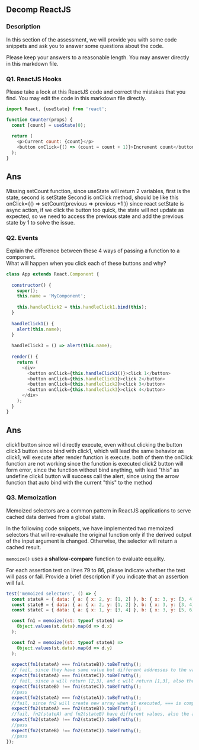## Decomp ReactJS

### Description
In this section of the assessment, we will provide you with some code snippets and ask you to answer some questions about the code. 

Please keep your answers to a reasonable length. You may answer directly in this markdown file.

### Q1. ReactJS Hooks
Please take a look at this ReactJS code and correct the mistakes that you find. You may edit the code in this markdown file directly.
```javascript
import React, {useState} from 'react';

function Counter(props) {
  const [count] = useState(0);
  
  return (
    <p>Current count: {count}</p>
    <button onClick={() => (count = count + 1)}>Increment count</button>
  );
}
```

## Ans
Missing setCount function, since useState will return 2 variables, first is the state, second is setState
Second is onClick method, should be like this
onClick={() => setCount(previous => previous +1 )}
since react setState is async action, if we click the button too quick, the state will not update as expected, so we need to access the previous state and add the previous state by 1 to solve the issue.

### Q2. Events
Explain the difference between these 4 ways of passing a function to a component. </br>
What will happen when you click each of these buttons and why?

```javascript
class App extends React.Component {
  
  constructor() {
    super(); 
    this.name = 'MyComponent';
    
    this.handleClick2 = this.handleClick1.bind(this);
  }
  
  handleClick1() {
    alert(this.name);
  }
  
  handleClick3 = () => alert(this.name);
  
  render() {
    return (
      <div>
        <button onClick={this.handleClick1()}>click 1</button>
        <button onClick={this.handleClick1}>click 2</button>
        <button onClick={this.handleClick2}>click 3</button>
        <button onClick={this.handleClick3}>click 4</button>
      </div>
    );
  }
}
```

## Ans

click1 button since will directly execute, even without clicking the button
click3 button since bind with click1, which will lead the same behavior as click1, will execute after render function is execute.
both of them the onClick function are not working since the function is executed
click2 button will form error, since the function without bind anything, with lead "this" as undefine
click4 button will success call the alert, since using the arrow function that auto bind with the current "this" to the method



### Q3. Memoization
Memoized selectors are a common pattern in ReactJS applications to serve cached data derived from a global state. 

In the following code snippets, we have implemented two memoized selectors that will re-evaluate the original function only if the derived output of the input argument is changed. Otherwise, the selector will return a cached result. 

`memoize()` uses a <strong>shallow-compare</strong> function to evaluate equality.

For each assertion test on lines 79 to 86, please indicate whether the test will pass or fail. Provide a brief description if you indicate that an assertion will fail.

```javascript
test('memoized selectors', () => {
  const stateA = { data: { a: { x: 2, y: [1, 2] }, b: { x: 3, y: [3, 4] } } };
  const stateB = { data: { a: { x: 2, y: [1, 2] }, b: { x: 3, y: [3, 4] } } };
  const stateC = { data: { a: { x: 1, y: [3, 4] }, b: { x: 3, y: [5, 6] } } };

  const fn1 = memoize((st: typeof stateA) =>
    Object.values(st.data).map(d => d.x)
  );

  const fn2 = memoize((st: typeof stateA) =>
    Object.values(st.data).map(d => d.y)
  );
  
  expect(fn1(stateA) === fn1(stateB)).toBeTruthy();
  // fail, since they have same value but different addresses to the variable.
  expect(fn1(stateA) === fn1(stateC)).toBeTruthy();
  // fail, since a will return [2,3], and c will return [1,3], also their addresses are different.
  expect(fn1(stateB) !== fn1(stateC)).toBeTruthy();
  //pass
  expect(fn2(stateA) === fn2(stateA)).toBeTruthy();
  //fail, since fn2 will create new array when it executed, === is compare the value also the addresses when the data type is reference
  expect(fn2(stateA) === fn2(stateB)).toBeTruthy();
  //fail, fn2(stateA) and fn2(stateB) have different values, also the addresses are different.
  expect(fn2(stateA) !== fn2(stateC)).toBeTruthy();
  //pass
  expect(fn2(stateB) !== fn2(stateC)).toBeTruthy();
  //pass
});
```
